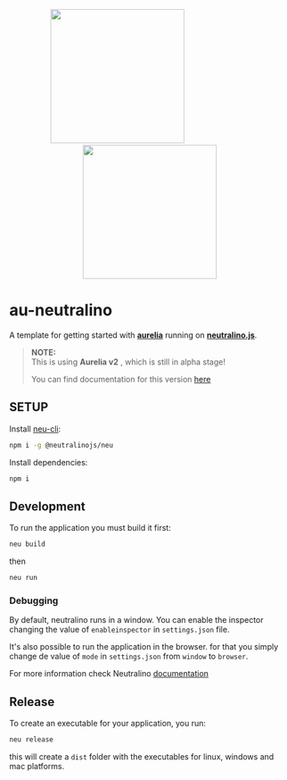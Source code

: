 <div align="center">
  <img src="https://cdn.rawgit.com/neutralinojs/neutralinojs.github.io/b667f2c2/docs/nllogo.png" style="width:25vw;"/>
  &emsp;&emsp;&emsp;&emsp;&emsp;&emsp;&emsp;&emsp;
  <img src="https://aurelia.io/styles/images/aurelia-icon.svg" style="width:25vw;"/>
</div>

# au-neutralino

  A template for getting started with **[aurelia](https://aurelia.io)**
 running on **[neutralino.js](https://neutralino.js.org)**.

 >**NOTE:**  
 >This is using **Aurelia v2** , which is still in alpha stage!
 >
 > You can find documentation for this version [here](https://docs.aurelia.io/)



 
## SETUP
Install [neu-cli](https://neutralino.js.org/docs/#/tools/cli):
```sh
npm i -g @neutralinojs/neu
```

Install dependencies:
```sh
npm i
```

## Development
To run the application you must build it first:

```sh
neu build
```
then
```sh
neu run
```

### Debugging
By default, neutralino runs in a window. 
You can enable the inspector changing the value of `enableinspector` in `settings.json` file.

It's also possible to run the application in the browser. for that you simply change de value of `mode` in `settings.json` from `window` to `browser`.

For more information check Neutralino [documentation](http://neutralino.js.org/docs/#/)

## Release
To create an executable for your application, you run:

```sh
neu release
```
this will create a `dist` folder with the executables for linux, windows and mac platforms.